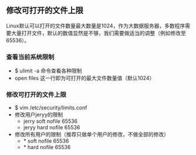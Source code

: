 ## 修改可打开的文件上限

Linux默认可以打开的文件数量最大数量是1024，作为大数据服务器，多数程序需要大量打开文件，默认的数值显然是不够，我们需要做适当的调整（例如修改至65536）。

### 查看当前系统限制
- $ ulimit -a 命令查看各种限制
- open files 这一行即为可打开的最大文件数量值（默认1024）

### 修改可打开的文件上限
- $ vim /etc/security/limits.conf
- 修改用户jeryy的限制
  - jerry soft nofile 65536
  - jeryy hard nofile 65536
- 修改所有用户的限制（推荐只做单个用户的修改，不做全部的修改）
  - \* soft nofile 65536
  - \* hard nofile 65536
